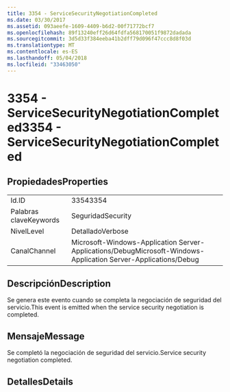 ```yaml
---
title: 3354 - ServiceSecurityNegotiationCompleted
ms.date: 03/30/2017
ms.assetid: 093aeefe-1609-4409-b6d2-00f71772bcf7
ms.openlocfilehash: 89f13240eff26d64fdfa568170051f9872dadada
ms.sourcegitcommit: 3d5d33f384eeba41b2dff79d096f47ccc8d8f03d
ms.translationtype: MT
ms.contentlocale: es-ES
ms.lasthandoff: 05/04/2018
ms.locfileid: "33463050"
---
```

# <a name="3354---servicesecuritynegotiationcompleted"></a><span data-ttu-id="d9d82-102">3354 - ServiceSecurityNegotiationCompleted</span><span class="sxs-lookup"><span data-stu-id="d9d82-102">3354 - ServiceSecurityNegotiationCompleted</span></span>
## <a name="properties"></a><span data-ttu-id="d9d82-103">Propiedades</span><span class="sxs-lookup"><span data-stu-id="d9d82-103">Properties</span></span>  
  
|||  
|-|-|  
|<span data-ttu-id="d9d82-104">Id.</span><span class="sxs-lookup"><span data-stu-id="d9d82-104">ID</span></span>|<span data-ttu-id="d9d82-105">3354</span><span class="sxs-lookup"><span data-stu-id="d9d82-105">3354</span></span>|  
|<span data-ttu-id="d9d82-106">Palabras clave</span><span class="sxs-lookup"><span data-stu-id="d9d82-106">Keywords</span></span>|<span data-ttu-id="d9d82-107">Seguridad</span><span class="sxs-lookup"><span data-stu-id="d9d82-107">Security</span></span>|  
|<span data-ttu-id="d9d82-108">Nivel</span><span class="sxs-lookup"><span data-stu-id="d9d82-108">Level</span></span>|<span data-ttu-id="d9d82-109">Detallado</span><span class="sxs-lookup"><span data-stu-id="d9d82-109">Verbose</span></span>|  
|<span data-ttu-id="d9d82-110">Canal</span><span class="sxs-lookup"><span data-stu-id="d9d82-110">Channel</span></span>|<span data-ttu-id="d9d82-111">Microsoft-Windows-Application Server-Applications/Debug</span><span class="sxs-lookup"><span data-stu-id="d9d82-111">Microsoft-Windows-Application Server-Applications/Debug</span></span>|  
  
## <a name="description"></a><span data-ttu-id="d9d82-112">Descripción</span><span class="sxs-lookup"><span data-stu-id="d9d82-112">Description</span></span>  
 <span data-ttu-id="d9d82-113">Se genera este evento cuando se completa la negociación de seguridad del servicio.</span><span class="sxs-lookup"><span data-stu-id="d9d82-113">This event is emitted when the service security negotiation is completed.</span></span>  
  
## <a name="message"></a><span data-ttu-id="d9d82-114">Mensaje</span><span class="sxs-lookup"><span data-stu-id="d9d82-114">Message</span></span>  
 <span data-ttu-id="d9d82-115">Se completó la negociación de seguridad del servicio.</span><span class="sxs-lookup"><span data-stu-id="d9d82-115">Service security negotiation completed.</span></span>  
  
## <a name="details"></a><span data-ttu-id="d9d82-116">Detalles</span><span class="sxs-lookup"><span data-stu-id="d9d82-116">Details</span></span>

